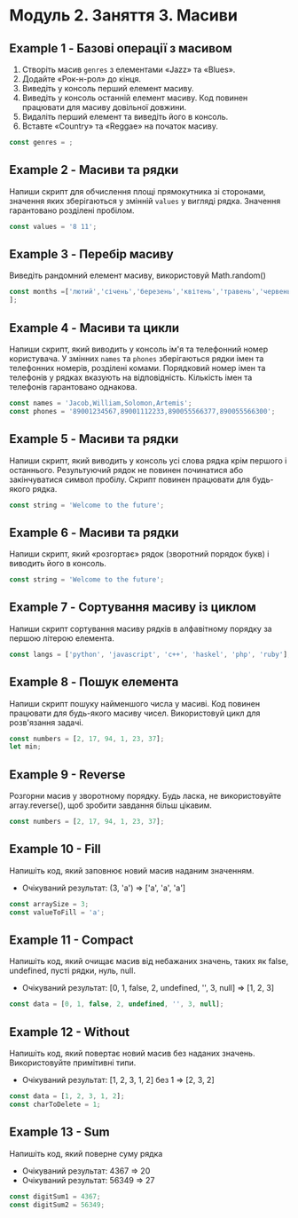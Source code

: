 # Модуль 2. Заняття 3. Масиви

## Example 1 - Базові операції з масивом

1. Створіть масив `genres` з елементами «Jazz» та «Blues».
2. Додайте «Рок-н-рол» до кінця.
3. Виведіть у консоль перший елемент масиву.
4. Виведіть у консоль останній елемент масиву. Код повинен працювати для масиву
   довільної довжини.
5. Видаліть перший елемент та виведіть його в консоль.
6. Вставте «Country» та «Reggae» на початок масиву.

```js
const genres = ;
```

## Example 2 - Масиви та рядки

Напиши скрипт для обчислення площі прямокутника зі сторонами, значення яких
зберігаються у змінній `values` у вигляді рядка. Значення гарантовано розділені
пробілом.

```js
const values = '8 11';
```

## Example 3 - Перебір масиву

Виведіть рандомний елемент масиву, використовуй Math.random()

```js
const months =['лютий','січень','березень','квітень','травень','червень' 'липень','серпень','вересень','жовтень','листопад','грудень'
];
```

## Example 4 - Масиви та цикли

Напиши скрипт, який виводить у консоль ім'я та телефонний номер користувача. У
змінних `names` та `phones` зберігаються рядки імен та телефонних номерів,
розділені комами. Порядковий номер імен та телефонів у рядках вказують на
відповідність. Кількість імен та телефонів гарантовано однакова.

```js
const names = 'Jacob,William,Solomon,Artemis';
const phones = '89001234567,89001112233,890055566377,890055566300';
```

## Example 5 - Масиви та рядки

Напиши скрипт, який виводить у консоль усі слова рядка крім першого і
останнього. Результуючий рядок не повинен починатися або закінчуватися символ
пробілу. Скрипт повинен працювати для будь-якого рядка.

```js
const string = 'Welcome to the future';
```

## Example 6 - Масиви та рядки

Напиши скрипт, який «розгортає» рядок (зворотний порядок букв) і виводить його в
консоль.

```js
const string = 'Welcome to the future';
```

## Example 7 - Сортування масиву із циклом

Напиши скрипт сортування масиву рядків в алфавітному порядку за першою літерою
елемента.

```js
const langs = ['python', 'javascript', 'c++', 'haskel', 'php', 'ruby'];
```

## Example 8 - Пошук елемента

Напиши скрипт пошуку найменшого числа у масиві. Код повинен працювати для
будь-якого масиву чисел. Використовуй цикл для розв'язання задачі.

```js
const numbers = [2, 17, 94, 1, 23, 37];
let min;
```

## Example 9 - Reverse

Розгорни масив у зворотному порядку. Будь ласка, не використовуйте
array.reverse(), щоб зробити завдання більш цікавим.

```js
const numbers = [2, 17, 94, 1, 23, 37];
```

## Example 10 - Fill

Напишіть код, який заповнює новий масив наданим значенням.

- Очікуваний результат: (3, 'a') => ['a', 'a', 'a']

```js
const arraySize = 3;
const valueToFill = 'a';
```

## Example 11 - Compact

Напишіть код, який очищає масив від небажаних значень, таких як false,
undefined, пусті рядки, нуль, null.

- Очікуваний результат: [0, 1, false, 2, undefined, '', 3, null] => [1, 2, 3]

```js
const data = [0, 1, false, 2, undefined, '', 3, null];
```

## Example 12 - Without

Напишіть код, який повертає новий масив без наданих значень. Використовуйте
примітивні типи.

- Очікуваний результат: [1, 2, 3, 1, 2] без 1 => [2, 3, 2]

```js
const data = [1, 2, 3, 1, 2];
const charToDelete = 1;
```

## Example 13 - Sum

Напишіть код, який поверне суму рядка

- Очікуваний результат: 4367 => 20
- Очікуваний результат: 56349 => 27

```js
const digitSum1 = 4367;
const digitSum2 = 56349;
```
